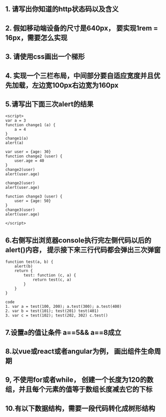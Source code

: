 ## 1. 请写出你知道的http状态码以及含义

## 2. 假如移动端设备的尺寸是640px， 要实现1rem = 16px，需要怎么实现

## 3. 请使用css画出一个梯形

## 4. 实现一个三栏布局，中间部分要自适应宽度并且优先加载，左边宽100px右边宽为160px

## 5.请写出下面三次alert的结果

```
<script>
var a = 3
function change1 (a) {
    a = 4
}
change1(a)
alert(a)

var user = {age: 30}
function change2 (user) {
    user.age = 40
}
change2(user)
alert(user.age)

change2(user)
alert(user.age)

function change3 (user) {
    user = {age: 50}
}
change3(user)
alert(user.age)

</script>
```

## 6.右侧写出浏览器console执行完左侧代码以后的alert()内容， 提示接下来三行代码都会弹出三次弹窗
```
function test(a, b) {
    alert(b)
    return {
        test: function (c, a) {
            return test(c, a)
        }
    }
}

code 
1. var a = test(100, 200); a.test(300); a.test(400)
2. var b = test(101); test(201) test(401)
3. var c = test(102); test(202, 302) c.test()
```

## 7.设置a的值让条件 a==5&& a==8成立

## 8.以vue或react或者angular为例， 画出组件生命周期

## 9, 不使用for或者while， 创建一个长度为120的数组，并且每个元素的值等于数组长度减去它的下标

## 10.有以下数据结构，需要一段代码转化成树形结构